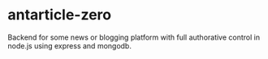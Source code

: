 # antarticle-zero
 Backend for some news or blogging platform with full authorative control in node.js using express and mongodb.
